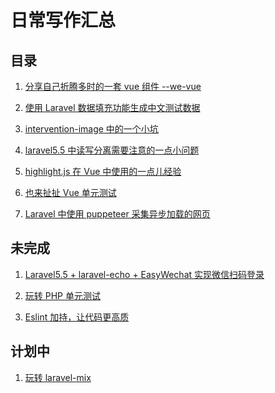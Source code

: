 # 日常写作汇总

## 目录

1. [分享自己折腾多时的一套 vue 组件 --we-vue](https://github.com/tianyong90/articles/blob/master/%E5%88%86%E4%BA%AB%E8%87%AA%E5%B7%B1%E6%8A%98%E8%85%BE%E5%A4%9A%E6%97%B6%E7%9A%84%E4%B8%80%E5%A5%97%20vue%20%E7%BB%84%E4%BB%B6%20--we-vue.md)
1. [使用 Laravel 数据填充功能生成中文测试数据](https://github.com/tianyong90/articles/blob/master/%E4%BD%BF%E7%94%A8%20Laravel%20%E6%95%B0%E6%8D%AE%E5%A1%AB%E5%85%85%E5%8A%9F%E8%83%BD%E7%94%9F%E6%88%90%E4%B8%AD%E6%96%87%E6%B5%8B%E8%AF%95%E6%95%B0%E6%8D%AE.md)
1. [intervention-image 中的一个小坑](https://github.com/tianyong90/articles/blob/master/intervention-image%20%E4%B8%AD%E7%9A%84%E4%B8%80%E4%B8%AA%E5%B0%8F%E5%9D%91.md)
1. [laravel5.5 中读写分离需要注意的一点小问题](https://github.com/tianyong90/articles/blob/master/laravel5.5%20%E4%B8%AD%E8%AF%BB%E5%86%99%E5%88%86%E7%A6%BB%E9%9C%80%E8%A6%81%E6%B3%A8%E6%84%8F%E7%9A%84%E4%B8%80%E7%82%B9%E5%B0%8F%E9%97%AE%E9%A2%98.md)
1. [highlight.js 在 Vue 中使用的一点儿经验](https://github.com/tianyong90/articles/blob/master/highlight.js%20%E5%9C%A8%20Vue%20%E4%B8%AD%E4%BD%BF%E7%94%A8%E7%9A%84%E4%B8%80%E7%82%B9%E5%84%BF%E7%BB%8F%E9%AA%8C.md)
1. [也来扯扯 Vue 单元测试](https://github.com/tianyong90/articles/blob/master/%E4%B9%9F%E6%9D%A5%E6%89%AF%E6%89%AF%20Vue%20%E5%8D%95%E5%85%83%E6%B5%8B%E8%AF%95.md)

1. [Laravel 中使用 puppeteer 采集异步加载的网页](https://github.com/tianyong90/articles/blob/master/Laravel%20%E4%B8%AD%E4%BD%BF%E7%94%A8%20puppeteer%20%E9%87%87%E9%9B%86%E5%BC%82%E6%AD%A5%E5%8A%A0%E8%BD%BD%E7%9A%84%E7%BD%91%E9%A1%B5%E5%86%85%E5%AE%B9.md)

## 未完成

1. [Laravel5.5 + laravel-echo + EasyWechat 实现微信扫码登录]()

1. [玩转 PHP 单元测试]()

1. [Eslint 加持，让代码更高质]()

## 计划中

1. [玩转 laravel-mix]()
